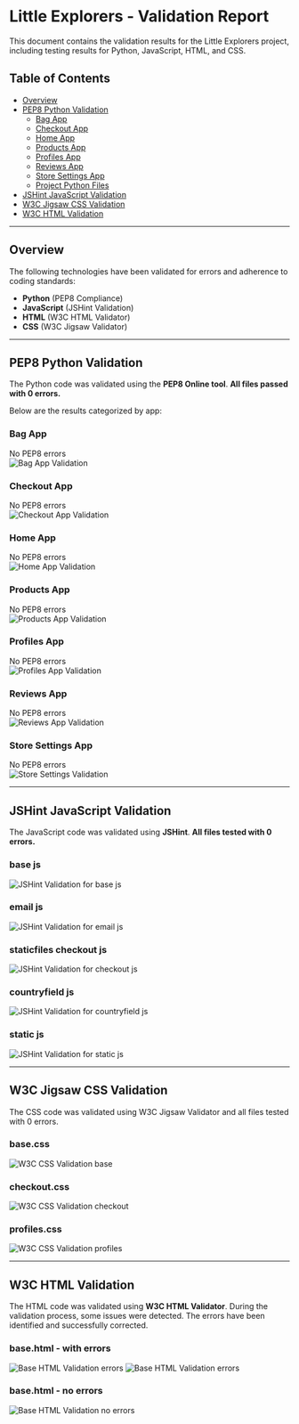 # **Little Explorers - Validation Report**  
This document contains the validation results for the Little Explorers project, including testing results for Python, JavaScript, HTML, and CSS.  

## **Table of Contents**  
- [Overview](#overview)  
- [PEP8 Python Validation](#pep8-python-validation)  
  - [Bag App](#bag-app)  
  - [Checkout App](#checkout-app)  
  - [Home App](#home-app)  
  - [Products App](#products-app)  
  - [Profiles App](#profiles-app)  
  - [Reviews App](#reviews-app)  
  - [Store Settings App](#store-settings-app)  
  - [Project Python Files](#project-python-files)  
- [JSHint JavaScript Validation](#jshint-javascript-validation)  
- [W3C Jigsaw CSS Validation](#w3c-jigsaw-css-validation)  
- [W3C HTML Validation](#w3c-html-validation)  

---

## **Overview**  
The following technologies have been validated for errors and adherence to coding standards:  

- **Python** (PEP8 Compliance)  
- **JavaScript** (JSHint Validation)  
- **HTML** (W3C HTML Validator)  
- **CSS** (W3C Jigsaw Validator)  

---

## **PEP8 Python Validation**  
The Python code was validated using the **PEP8 Online tool**. **All files passed with 0 errors.**  

Below are the results categorized by app:

### **Bag App**  
 No PEP8 errors  
![Bag App Validation](media\screenshots\pep8_validation\pep8_bag.PNG)  

### **Checkout App**  
 No PEP8 errors  
![Checkout App Validation](media\screenshots\pep8_validation\pep8_checkout.PNG)  

### **Home App**  
 No PEP8 errors  
![Home App Validation](media\screenshots\pep8_validation\pep8_home.PNG)  

### **Products App**  
 No PEP8 errors  
![Products App Validation](media\screenshots\pep8_validation\pep8_products.PNG)  

### **Profiles App**  
 No PEP8 errors  
![Profiles App Validation](media\screenshots\pep8_validation\pep8_profiles.PNG)  

### **Reviews App**  
 No PEP8 errors  
![Reviews App Validation](media\screenshots\pep8_validation\pep8_reviews.PNG)  

### **Store Settings App**  
 No PEP8 errors  
![Store Settings Validation](media\screenshots\pep8_validation\pep8_storeSet.PNG)  

---

## **JSHint JavaScript Validation**  
The JavaScript code was validated using **JSHint**. **All files tested with 0 errors.** 

### **base js** 
![JSHint Validation for base js](media\screenshots\JS_validation\base_js.PNG)

### **email js** 
![JSHint Validation for email js](media\screenshots\JS_validation\email_js.PNG)

### **staticfiles checkout js** 
![JSHint Validation for checkout js](media\screenshots\JS_validation\checkout_js.PNG)

### **countryfield js** 
![JSHint Validation for countryfield js](media\screenshots\JS_validation\js_countryfield.PNG)

### **static js** 
![JSHint Validation for static js](media\screenshots\JS_validation\static_validation.PNG)    
 

---

## **W3C Jigsaw CSS Validation**  
The CSS code was validated using W3C Jigsaw Validator and all files tested with 0 errors.  

### **base.css** 
![W3C CSS Validation base](media\screenshots\css_validation\base_css.PNG)

### **checkout.css** 
![W3C CSS Validation checkout](media\screenshots\css_validation\checkout_css.PNG)

### **profiles.css** 
![W3C CSS Validation profiles](media\screenshots\css_validation\profiles_css.PNG)  

---

## **W3C HTML Validation**

The HTML code was validated using **W3C HTML Validator**. During the validation process, some issues were detected.  The errors have been identified and successfully corrected.   

### **base.html** - with errors  
![Base HTML Validation errors](media\screenshots\html_validator\html_validator_fail.webp) 
![Base HTML Validation errors](media\screenshots\html_validator\html_validator_fail.PNG)  

### **base.html** - no errors  
![Base HTML Validation no errors](media\screenshots\html_validator\html_validator_pass.PNG)
  



 

